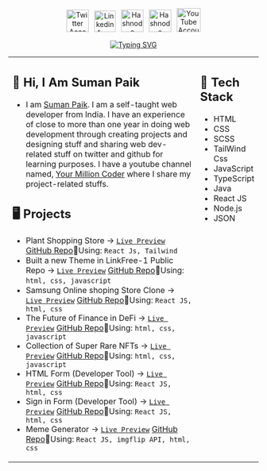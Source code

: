 <!-- ![IMG_1673800268599](https://user-images.githubusercontent.com/93247057/212553512-f430e74f-70dd-421b-bd3f-b2330e946173.png) -->

<div align=center>
<a href="https://twitter.com/sumanpaikdev"><img src="https://cdn-icons-png.flaticon.com/128/1384/1384065.png" title="Twitter" alt="Twitter Account" width="45"/></a> 
&ensp;<a href="https://www.linkedin.com/in/suman-paik-21a2b5213/"><img src="https://cdn-icons-png.flaticon.com/128/3992/3992606.png" title="Linkedin" alt="Linkedin Account" width="43"/></a> 
&ensp;<a href="https://sumanpaik.hashnode.dev/"><img src="https://daily-dev-tips.com/ezoimgfmt/cdn.hashnode.com/res/hashnode/image/upload/v1647152709324/BgqHEiR8w.png?ezimgfmt=rs:674x674/rscb2/ng:webp/ngcb2" title="Hashnode" alt="Hashnode blog" width="45"/></a>
&ensp;<a href="mailto:sumanpaik.dev@gmail.com"><img src="https://cdn-icons-png.flaticon.com/128/5968/5968534.png" title="Hashnode" alt="Hashnode blog" width="45"/></a>
 &ensp;<a href="https://youtube.com/@YourMillionCoder"><img src="https://cdn-icons-png.flaticon.com/128/5968/5968852.png" title="YouTube" alt="YouTube Account" width="48"/></a>
</div>

<p align="center">
<a href="https://git.io/typing-svg"><img src="https://readme-typing-svg.herokuapp.com?size=18&duration=2000&pause=1000&color=5669FF&center=true&vCenter=true&width=435&lines=Hi🙋🏻‍♂️,+I+am+Suman+Paik.;A+frontend+web+developer+from+India." alt="Typing SVG" /></a>
 </p>
 
<table align="center"><tr><td valign="top" width="75%">

## 👋 Hi, I Am Suman Paik

- I am [Suman Paik](https://sumanpaik.netlify.app/). I am a self-taught web developer
from India. I have an experience of close to more
than one year in doing web development through
creating projects and designing stuff and sharing
web dev-related stuff on twitter and github for
learning purposes. I have a youtube channel
named, [Your Million Coder](https://youtube.com/@YourMillionCoder) where I share my
project-related stuffs.

  
## 🖥️ Projects
  
- Plant Shopping Store &rarr; <a href="https://shop-plant.netlify.app/" target="_blank">`Live Preview`<a /> [GitHub Repo](https://github.com/sumanpaikdev/Plant-Store-Online)🔸Using: `React Js, Tailwind`
- Built a new Theme in LinkFree-1 Public Repo &rarr; <a href="https://user-all-links.netlify.app/" target="_blank">`Live Preview`<a /> [GitHub Repo](https://github.com/sumanpaikdev/LinkFree-1/tree/master/Templates/Standard%20Classic%20Theme)🔸Using: `html, css, javascript`
- Samsung Online shoping Store Clone &rarr; <a href="https://samsung-online-store-clone-react.netlify.app/" target="_blank">`Live Preview`<a /> [GitHub Repo](https://github.com/sumanpaikdev/Samsung-Online-Store-Clone)🔸Using: `React JS, html, css`  
- The Future of Finance in DeFi &rarr; <a href="https://defi-project-website.netlify.app/" target="_blank">`Live Preview`<a /> [GitHub Repo](https://github.com/sumanpaikdev/css-all-web-Components/tree/master/NFTWebsite)🔸Using: `html, css, javascript`
- Collection of Super Rare NFTs &rarr; <a href="https://nfts-marketplace-collection.netlify.app/" target="_blank">`Live Preview`<a /> [GitHub Repo](https://github.com/sumanpaikdev/css-all-web-Components/tree/master/deFi%20Website)🔸Using: `html, css, javascript`
- HTML Form (Developer Tool) &rarr; <a href="https://form-using-react-js.netlify.app/" target="_blank">`Live Preview`<a /> [GitHub Repo](https://github.com/sumanpaikdev/React-Library-Code/tree/master/REACT_RECAP/submit-form-in-react)🔸Using: `React JS, html, css`
- Sign in Form (Developer Tool) &rarr; <a href="https://sign-in-form-react.netlify.app/" target="_blank">`Live Preview`<a /> [GitHub Repo](https://github.com/sumanpaikdev/React-Library-Code/tree/master/REACT_RECAP/sign-up-form)🔸Using: `React JS, html, css`
- Meme Generator &rarr; <a href="https://meme-generator-reactjs-responsive.netlify.app/" target="_blank">`Live Preview`<a /> [GitHub Repo](https://github.com/sumanpaikdev/React-Library-Code/tree/master/REACT_RECAP/responsive-meme-generator)🔸Using: `React JS, imgflip API, html, css`
  
  
  
  
</td><td valign="top" width="25%">

## 🦖 Tech Stack

- HTML
- CSS
- SCSS
- TailWind Css 
- JavaScript
- TypeScript 
- Java  
- React JS
- Node.js
- JSON
  
<!-- ## 📌 Contact

- [![Linkedin Badge](https://img.shields.io/badge/-sumanpaik-blue?style=flat-square&logo=Linkedin&logoColor=white&link=https://www.linkedin.com/in/suman-paik-21a2b5213/)](https://www.linkedin.com/in/suman-paik-21a2b5213/)
- [![Twitter](https://img.shields.io/badge/-sumanpaikdev-blue?style=flat-square&logo=Twitter&logoColor=white&link=https://twitter.com/sumanpaikdev)](https://twitter.com/sumanpaikdev)
- [![YouTube](https://img.shields.io/badge/-sumanpaikdev-red?style=flat-square&logo=Youtube&logoColor=white&link=https://www.youtube.com/channel/UCR_xSSXs7j5luzlMWfgdvUw)](https://www.youtube.com/channel/UCR_xSSXs7j5luzlMWfgdvUw)
- [![Gmail Badge](https://img.shields.io/badge/-sumanpaik.dev@gmail.com-c14438?style=flat-square&logo=Gmail&logoColor=white&link=mailto:sumanpaik.dev@gmail.com)](mailto:sumanpaik.dev@gmail.com)
 -->
</tr></tr></table> 


<!-- <p align="center">
  <img width="48%" src="https://github-readme-streak-stats.herokuapp.com/?user=sumanpaikdev&theme=tokyonight" />
  <img width="40%" src="https://github-readme-stats.vercel.app/api/top-langs/?username=sumanpaikdev&layout=compact&theme=tokyonight" />
</p> -->
  
<!-- ## Recent Project - React - Tailwind - Unsplash API 
  Deploy Link: https://shop-plant.netlify.app/
  Github: https://github.com/sumanpaikdev/Plant-Store-Online
<table align="center"><tr><td valign="top" width="50%">
 -->
<!-- 
https://user-images.githubusercontent.com/93247057/214243641-3c696d21-c5b2-4730-9dae-49e7774d8c94.mp4


</td><td valign="top" width="50%">

https://user-images.githubusercontent.com/93247057/214243664-13610749-102d-45dc-ae79-beafc7bd84d4.mp4 -->


</td></tr></table>


